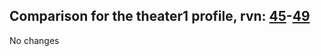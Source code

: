 ## Comparison for the theater1 profile, rvn: [45](https://github.com/PRO100KatYT/FortniteProfileRevisions/tree/main/profiles/theater1/45%20theater1.json)-[49](https://github.com/PRO100KatYT/FortniteProfileRevisions/tree/main/profiles/theater1/49%20theater1.json)

No changes
